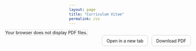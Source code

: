 ```yaml
---
layout: page
title: "Curriculum Vitae"
permalink: /cv
---
```


<link rel="stylesheet" href="/assets/css/override.css">

<div style="
  width: 100vw;
  margin-left: calc(50% - 50vw);
  margin-right: calc(50% - 50vw);
  padding: 0 2vw;              /* ← margine interno a destra e sinistra */
  box-sizing: border-box;      /* mantiene la larghezza totale 100vw */
">
  <object 
    data="/assets/files/AlbertoNasi_CV.pdf"
    type="application/pdf"
    width="100%"
    height="550px"
    style="border: 1px solid #ddd;">
    Your browser does not display PDF files.
  </object>
</div>

<!-- Pulsanti rapidi -->
<p style="text-align:center; margin: 0 0 1rem;">
  <a href="/assets/files/AlbertoNasi_CV.pdf" target="_blank" rel="noopener" 
     style="display:inline-block; padding:0.6em 1em; border-radius:8px; text-decoration:none; border:1px solid #ccc;">
    Open in a new tab
  </a>
  &nbsp;
  <a href="/assets/files/AlbertoNasi_CV.pdf" download 
     style="display:inline-block; padding:0.6em 1em; border-radius:8px; text-decoration:none; border:1px solid #ccc;">
    Download PDF
  </a>
</p>

<br>
<br>

<div class="fullbleed-banner"></div>
